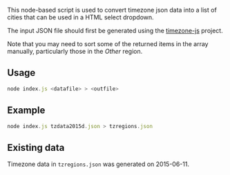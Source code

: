 This node-based script is used to convert timezone json data into a list of cities that can be used in a HTML select dropdown.

The input JSON file should first be generated using the [timezone-js](https://github.com/mde/timezone-js) project.

Note that you may need to sort some of the returned items in the array manually, particularly those in the _Other_ region.

## Usage

``` js
node index.js <datafile> > <outfile>
```

## Example

``` js
node index.js tzdata2015d.json > tzregions.json
```

## Existing data

Timezone data in `tzregions.json` was generated on 2015-06-11.
